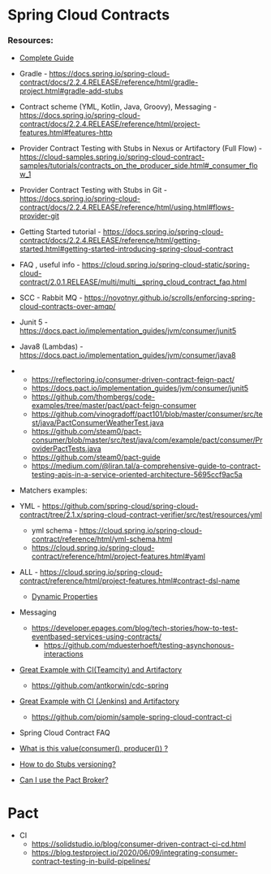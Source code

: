 
# Spring Cloud Contracts
### Resources:
* [Complete Guide](https://docs.spring.io/spring-cloud-contract/docs/2.2.5.RELEASE/reference/htmlsingle/)

* Gradle - https://docs.spring.io/spring-cloud-contract/docs/2.2.4.RELEASE/reference/html/gradle-project.html#gradle-add-stubs
* Contract scheme (YML, Kotlin, Java, Groovy), Messaging - https://docs.spring.io/spring-cloud-contract/docs/2.2.4.RELEASE/reference/html/project-features.html#features-http
* Provider Contract Testing with Stubs in Nexus or Artifactory (Full Flow) - https://cloud-samples.spring.io/spring-cloud-contract-samples/tutorials/contracts_on_the_producer_side.html#_consumer_flow_1

* Provider Contract Testing with Stubs in Git - https://docs.spring.io/spring-cloud-contract/docs/2.2.4.RELEASE/reference/html/using.html#flows-provider-git

* Getting Started tutorial - https://docs.spring.io/spring-cloud-contract/docs/2.2.4.RELEASE/reference/html/getting-started.html#getting-started-introducing-spring-cloud-contract
* FAQ , useful info - https://cloud.spring.io/spring-cloud-static/spring-cloud-contract/2.0.1.RELEASE/multi/multi__spring_cloud_contract_faq.html

* SCC - Rabbit MQ - https://novotnyr.github.io/scrolls/enforcing-spring-cloud-contracts-over-amqp/
 * Junit 5 - https://docs.pact.io/implementation_guides/jvm/consumer/junit5
 * Java8 (Lambdas) - https://docs.pact.io/implementation_guides/jvm/consumer/java8
 
 *  * https://reflectoring.io/consumer-driven-contract-feign-pact/
    * https://docs.pact.io/implementation_guides/jvm/consumer/junit5
    * https://github.com/thombergs/code-examples/tree/master/pact/pact-feign-consumer
    * https://github.com/vinogradoff/pact101/blob/master/consumer/src/test/java/PactConsumerWeatherTest.java
    * https://github.com/steam0/pact-consumer/blob/master/src/test/java/com/example/pact/consumer/ProviderPactTests.java
    * https://github.com/steam0/pact-guide
    * https://medium.com/@liran.tal/a-comprehensive-guide-to-contract-testing-apis-in-a-service-oriented-architecture-5695ccf9ac5a
* Matchers examples:    
 * YML - https://github.com/spring-cloud/spring-cloud-contract/tree/2.1.x/spring-cloud-contract-verifier/src/test/resources/yml
    * yml schema - https://cloud.spring.io/spring-cloud-contract/reference/html/yml-schema.html
    * https://cloud.spring.io/spring-cloud-contract/reference/html/project-features.html#yaml
 * ALL - https://cloud.spring.io/spring-cloud-contract/reference/html/project-features.html#contract-dsl-name
    * [Dynamic Properties](https://cloud.spring.io/spring-cloud-contract/reference/html/project-features.html#contract-dsl-dynamic-properties)

* Messaging
    *  https://developer.epages.com/blog/tech-stories/how-to-test-eventbased-services-using-contracts/
        * https://github.com/mduesterhoeft/testing-asynchonous-interactions        
        
* [Great Example with CI(Teamcity) and Artifactory](http://antkorwin.com/cloud/spring_cloud_contract_junit5.html) 
    * https://github.com/antkorwin/cdc-spring      
    
* [Great Example with CI (Jenkins) and Artifactory](https://piotrminkowski.com/2018/07/04/continuous-integration-with-jenkins-artifactory-and-spring-cloud-contract/)    
    * https://github.com/piomin/sample-spring-cloud-contract-ci 

* Spring Cloud Contract FAQ
 *  [What is this value(consumer(), producer()) ?](https://cloud.spring.io/spring-cloud-static/spring-cloud-contract/2.0.1.RELEASE/multi/multi__spring_cloud_contract_faq.html#_what_is_this_value_consumer_producer)
 * [How to do Stubs versioning?](https://cloud.spring.io/spring-cloud-static/spring-cloud-contract/2.0.1.RELEASE/multi/multi__spring_cloud_contract_faq.html#_how_to_do_stubs_versioning)
 * [Can I use the Pact Broker?](https://cloud.spring.io/spring-cloud-static/spring-cloud-contract/2.0.1.RELEASE/multi/multi__spring_cloud_contract_faq.html#_can_i_use_the_pact_broker)
    
    
# Pact

* CI 
    * https://solidstudio.io/blog/consumer-driven-contract-ci-cd.html    
    * https://blog.testproject.io/2020/06/09/integrating-consumer-contract-testing-in-build-pipelines/
